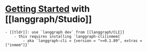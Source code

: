 # [Getting Started](https://langchain-ai.github.io/langgraph/concepts/langgraph_studio/#getting-started) with [[langgraph/Studio]]
	- [[tldr]]: use `langgraph dev` from [[langgraph/CLI]]
		- this requires installing `langgraph-cli[inmem]`
			- aka `langgraph-cli = {version = ">=0.1.89", extras = ["inmem"]}`
